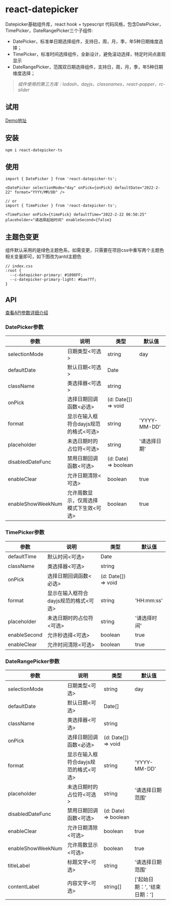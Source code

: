 # react-datepicker
Datepicker基础组件库，react hook + typescript 代码风格，包含DatePicker，TimePicker，DateRangePicker三个子组件:
* DatePicker，标准单日期选择组件，支持日，周，月，季，年5种日期维度选择；
* TimePicker，标准时间选择组件，全新设计，避免滚动选择，特定时间点直观显示
* DateRangePicker，范围双日期选择组件，支持日，周，月，季，年5种日期维度选择；

> <i>组件使用的第三方库：lodash，dayjs，classnames，react-popper，rc-slider</i>

## 试用

[Demo地址](https://liuyuqin1991.github.io/react-datepicker/)

## 安装

```
npm i react-datepicker-ts

```
## 使用

```
import { DatePicker } from 'react-datepicker-ts';

<DatePicker selectionMode="day" onPick={onPick} defaultDate="2022-2-22" format="YYYY/MM/DD" />

// or
import { TimePicker } from 'react-datepicker-ts';

<TimePicker onPick={timePick} defaultTime="2022-2-22 06:50:25" placeholder="请选择起始时间" enableSecond={false}

```

## 主题色变更

组件默认采用的是绿色主题色系，如需变更，只需要在项目css中重写两个主题色相关变量即可，如下图改为antd主题色
```
// index.css 
:root {
  --c-datepicker-primary: #1890FF;
  --c-datepicker-primary-light: #bae7ff;
}
```

## API

[查看API参数详细介绍](./README_API.md)

### DatePicker参数

| 参数 | 说明 | 类型 | 默认值 |
| ---- | ---- | ---- | ---- |
| selectionMode | 日期类型<可选> | string | day |
| defaultDate | 默认日期<可选> | Date | |
| className  | 类选择器<可选> |string | |
| onPick  | 选择日期回调函数<必选> | (d: Date[]) => void | |
| format  | 显示在输入框符合dayjs规范的格式<可选> | string | 'YYYY-MM-DD' |
| placeholder  | 未选日期时的占位符<可选> | string | '请选择日期'|
| disabledDateFunc  | 禁用日期回调函数<可选> | (d: Date) => boolean | |
| enableClear  | 允许日期清除<可选> | boolean | true |
| enableShowWeekNum  | 允许周数显示，仅周选择模式下生效<可选> | boolean | true |


### TimePicker参数

| 参数 | 说明 | 类型 | 默认值 |
| ---- | ---- | ---- | ---- |
| defaultTime | 默认时间<可选> | Date | |
| className  | 类选择器<可选> |string | |
| onPick  | 选择日期回调函数<必选> | (d: Date[]) => void | |
| format  | 显示在输入框符合dayjs规范的格式<可选> | string | 'HH:mm:ss' |
| placeholder  | 未选日期时的占位符<可选> | string | '请选择时间' |
| enableSecond  | 允许秒选择<可选> | boolean | true |
| enableClear  | 允许时间清除<可选> | boolean | true |

### DateRangePicker参数

| 参数 | 说明 | 类型 | 默认值 |
| ---- | ---- | ---- | ---- |
| selectionMode | 日期类型<可选> | string | day |
| defaultDate | 默认日期<可选> | Date[] | |
| className  | 类选择器<可选> |string | |
| onPick  | 选择日期回调函数<必选> | (d: Date[]) => void | |
| format  | 显示在输入框符合dayjs规范的格式<可选> | string | 'YYYY-MM-DD' |
| placeholder  | 未选日期时的占位符<可选> | string | '请选择日期范围'|
| disabledDateFunc  | 禁用日期回调函数<可选> | (d: Date) => boolean | |
| enableClear  | 允许日期清除<可选> | boolean | true |
| enableShowWeekNum  | 允许周数显示<可选> | boolean | true |
| titleLabel  | 标题文字<可选> |string | '请选择日期范围' |
| contentLabel  | 内容文字<可选> |string[] | ['起始日期：', '结束日期：']|